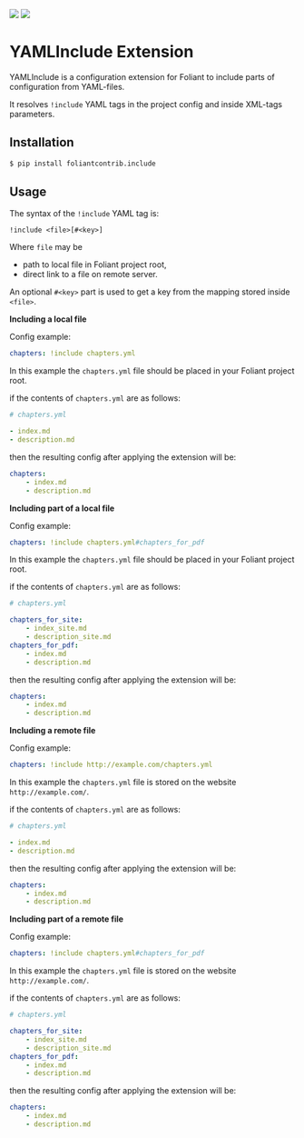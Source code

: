 [![](https://img.shields.io/pypi/v/foliantcontrib.yaml_include.svg)](https://pypi.org/project/foliantcontrib.yaml_include/)  [![](https://img.shields.io/github/v/tag/foliant-docs/foliantcontrib.yaml_include.svg?label=GitHub)](https://github.com/foliant-docs/foliantcontrib.yaml_include)

# YAMLInclude Extension

YAMLInclude is a configuration extension for Foliant to include parts of configuration from YAML-files.

It resolves `!include` YAML tags in the project config and inside XML-tags parameters.

## Installation

```bash
$ pip install foliantcontrib.include
```

## Usage

The syntax of the `!include` YAML tag is:

`!include <file>[#<key>]`

Where `file` may be

- path to local file in Foliant project root,
- direct link to a file on remote server.

An optional `#<key>` part is used to get a key from the mapping stored inside `<file>`.

**Including a local file**

Config example:

```yaml
chapters: !include chapters.yml
```

In this example the `chapters.yml` file should be placed in your Foliant project root.

if the contents of `chapters.yml` are as follows:

```yaml
# chapters.yml

- index.md
- description.md
```

then the resulting config after applying the extension will be:

```yaml
chapters:
    - index.md
    - description.md
```

**Including part of a local file**

Config example:

```yaml
chapters: !include chapters.yml#chapters_for_pdf
```

In this example the `chapters.yml` file should be placed in your Foliant project root. 

if the contents of `chapters.yml` are as follows:

```yaml
# chapters.yml

chapters_for_site:
    - index_site.md
    - description_site.md
chapters_for_pdf:
    - index.md
    - description.md
```

then the resulting config after applying the extension will be:

```yaml
chapters:
    - index.md
    - description.md
```

**Including a remote file**

Config example:

```yaml
chapters: !include http://example.com/chapters.yml
```

In this example the `chapters.yml` file is stored on the website `http://example.com/`.

if the contents of `chapters.yml` are as follows:

```yaml
# chapters.yml

- index.md
- description.md
```

then the resulting config after applying the extension will be:

```yaml
chapters:
    - index.md
    - description.md
```

**Including part of a remote file**

Config example:

```yaml
chapters: !include chapters.yml#chapters_for_pdf
```

In this example the `chapters.yml` file is stored on the website `http://example.com/`.

if the contents of `chapters.yml` are as follows:

```yaml
# chapters.yml

chapters_for_site:
    - index_site.md
    - description_site.md
chapters_for_pdf:
    - index.md
    - description.md
```

then the resulting config after applying the extension will be:

```yaml
chapters:
    - index.md
    - description.md
```
